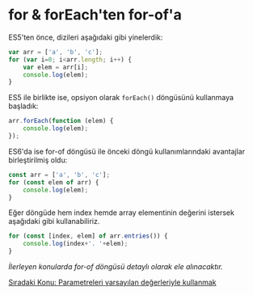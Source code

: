 # for & forEach'ten for-of'a

ES5'ten önce, dizileri aşağıdaki gibi yinelerdik:

```js
var arr = ['a', 'b', 'c'];
for (var i=0; i<arr.length; i++) {
    var elem = arr[i];
    console.log(elem);
}
```

ES5 ile birlikte ise, opsiyon olarak `forEach()` döngüsünü kullanmaya başladık:

```js
arr.forEach(function (elem) {
    console.log(elem);
});
```

ES6'da ise for-of döngüsü ile önceki döngü kullanımlarındaki avantajlar birleştirilmiş oldu:

```js
const arr = ['a', 'b', 'c'];
for (const elem of arr) {
    console.log(elem);
}
```

Eğer döngüde hem index hemde array elementinin değerini istersek aşağıdaki gibi kullanabiliriz.

```js
for (const [index, elem] of arr.entries()) {
    console.log(index+'. '+elem);
}
```

*İlerleyen konularda for-of döngüsü detaylı olarak ele alınacaktır.*

<a href="https://omergulcicek.github.io/es6/es6-temel-ozellikleri/parametreleri-varsayilan-degerleriyle-kullanmak">Sıradaki Konu: Parametreleri varsayılan değerleriyle kullanmak</a>
